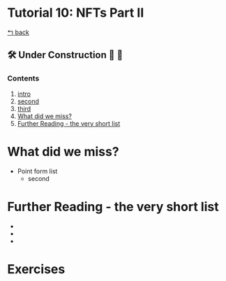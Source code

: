 # Tutorial 10: NFTs Part II
[↰ back](https://github.com/millecodex/BlockchainNZ_education#readme)

## 🛠️ Under Construction 🚧 👷
### Contents
1. [intro](template.md#intro)
1. [second](template.md#second)
1. [third](template.md#third)
1. [What did we miss?](template.md#what-did-we-miss)
1. [Further Reading - the very short list](template.md#further-reading---the-very-short-list)

# What did we miss?
* Point form list
  * second

# Further Reading - the very short list
* []()
* []()
* []()

# Exercises
